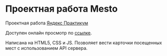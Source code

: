 # Проектная работа Mesto

Проектная работа [Яндекс Практикум](https://practicum.yandex.ru)

Доступен онлайн просмотр по [ссылке](https://forne.github.io/mesto-project-ff/).

Написана на HTML5, CSS и JS. Позволяет вести карточки посещенных мест с использованием API сервера.